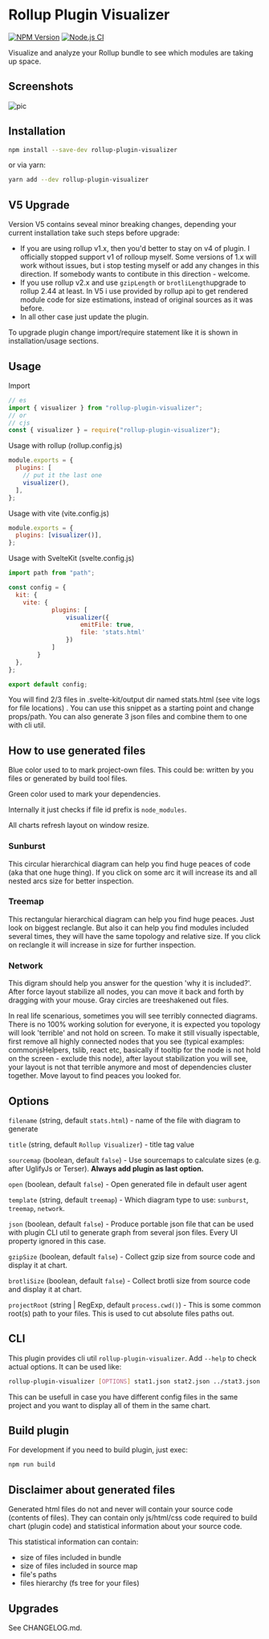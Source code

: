 # Rollup Plugin Visualizer

[![NPM Version](https://img.shields.io/npm/v/rollup-plugin-visualizer.svg)](https://npmjs.org/package/rollup-plugin-visualizer) [![Node.js CI](https://github.com/btd/rollup-plugin-visualizer/actions/workflows/node.js.yml/badge.svg)](https://github.com/btd/rollup-plugin-visualizer/actions/workflows/node.js.yml)

Visualize and analyze your Rollup bundle to see which modules are taking up space.

## Screenshots

![pic](https://github.com/btd/rollup-plugin-visualizer/blob/master/pics/collage.png?raw=true)

## Installation

```sh
npm install --save-dev rollup-plugin-visualizer
```

or via yarn:

```sh
yarn add --dev rollup-plugin-visualizer
```

## V5 Upgrade

Version V5 contains seveal minor breaking changes, depending your current installation take such steps before upgrade:

- If you are using rollup v1.x, then you'd better to stay on v4 of plugin. I officially stopped support v1 of rolloup myself. Some versions of 1.x will work without issues, but i stop testing myself or add any changes in this direction. If somebody wants to contibute in this direction - welcome.
- If you use rollup v2.x and use `gzipLength` or `brotliLength`upgrade to rollup 2.44 at least. In V5 i use provided by rollup api to get rendered module code for size estimations, instead of original sources as it was before.
- In all other case just update the plugin.

To upgrade plugin change import/require statement like it is shown in installation/usage sections.

## Usage

Import

```javascript
// es
import { visualizer } from "rollup-plugin-visualizer";
// or
// cjs
const { visualizer } = require("rollup-plugin-visualizer");
```

Usage with rollup (rollup.config.js)

```js
module.exports = {
  plugins: [
    // put it the last one
    visualizer(),
  ],
};
```

Usage with vite (vite.config.js)

```js
module.exports = {
  plugins: [visualizer()],
};
```

Usage with SvelteKit (svelte.config.js)

```js
import path from "path";

const config = {
  kit: {
    vite: {
			plugins: [
				visualizer({
					emitFile: true,
					file: 'stats.html'
				})
			]
		}
  },
};

export default config;
```

You will find 2/3 files in .svelte-kit/output dir named stats.html (see vite logs for file locations) . You can use this snippet as a starting point and change props/path.
You can also generate 3 json files and combine them to one with cli util.

## How to use generated files

Blue color used to to mark project-own files. This could be: written by you files or generated by build tool files.

Green color used to mark your dependencies.

Internally it just checks if file id prefix is `node_modules`.

All charts refresh layout on window resize.

### Sunburst

This circular hierarchical diagram can help you find huge peaces of code (aka that one huge thing). If you click on some arc it will increase its and all nested arcs size for better inspection.

### Treemap

This rectangular hierarchical diagram can help you find huge peaces. Just look on biggest reclangle. But also it can help you find modules included several times, they will have the same topology and relative size. If you click on reclangle it will increase in size for further inspection.

### Network

This digram should help you answer for the question 'why it is included?'. After force layout stabilize all nodes, you can move it back and forth by dragging with your mouse. Gray circles are treeshakened out files.

In real life scenarious, sometimes you will see terribly connected diagrams. There is no 100% working solution for everyone, it is expected you topology will look 'terrible' and not hold on screen. To make it still visually ispectable, first remove all highly connected nodes that you see (typical examples: commonjsHelpers, tslib, react etc, basically if tooltip for the node is not hold on the screen - exclude this node), after layout stabilization you will see, your layout is not that terrible anymore and most of dependencies cluster together. Move layout to find peaces you looked for.

## Options

`filename` (string, default `stats.html`) - name of the file with diagram to generate

`title` (string, default `Rollup Visualizer`) - title tag value

`sourcemap` (boolean, default `false`) - Use sourcemaps to calculate sizes (e.g. after UglifyJs or Terser). **Always add plugin as last option.**

`open` (boolean, default `false`) - Open generated file in default user agent

`template` (string, default `treemap`) - Which diagram type to use: `sunburst`, `treemap`, `network`.

`json` (boolean, default `false`) - Produce portable json file that can be used with plugin CLI util to generate graph from several json files. Every UI property ignored in this case.

`gzipSize` (boolean, default `false`) - Collect gzip size from source code and display it at chart.

`brotliSize` (boolean, default `false`) - Collect brotli size from source code and display it at chart.

`projectRoot` (string | RegExp, default `process.cwd()`) - This is some common root(s) path to your files. This is used to cut absolute files paths out.

## CLI

This plugin provides cli util `rollup-plugin-visualizer`. Add `--help` to check actual options. It can be used like:

```sh
rollup-plugin-visualizer [OPTIONS] stat1.json stat2.json ../stat3.json
```

This can be usefull in case you have different config files in the same project and you want to display all of them in the same chart.

## Build plugin

For development if you need to build plugin, just exec:

```js
npm run build
```

## Disclaimer about generated files

Generated html files do not and never will contain your source code (contents of files). They can contain only js/html/css code required to build chart (plugin code) and statistical information about your source code.

This statistical information can contain:

- size of files included in bundle
- size of files included in source map
- file's paths
- files hierarchy (fs tree for your files)

## Upgrades

See CHANGELOG.md.
